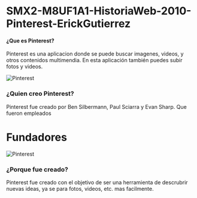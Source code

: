 # SMX2-M8UF1A1-HistoriaWeb-2010-Pinterest-ErickGutierrez
#### ¿Que es Pinterest?
 Pinterest es una aplicacion donde se puede buscar imagenes, videos, y otros contenidos multimendia. En esta aplicación también puedes subir fotos y videos.

 ![Pinterest](https://graffica.info/wp-content/uploads/2017/08/badgeRGB-512x452.png)

###  ¿Quien creo Pinterest?
Pinterest fue creado por Ben Silbermann, Paul Sciarra y Evan Sharp. Que fueron empleados 

# Fundadores
![Pinterest](https://subalehaylugar.com/wp-content/uploads/2012/04/pinterest-founders.jpg)

### ¿Porque fue creado?
Pinterest fue creado con el objetivo de ser una herramienta  de descrubrir nuevas ideas, ya se para fotos, videos, etc. mas facilmente.